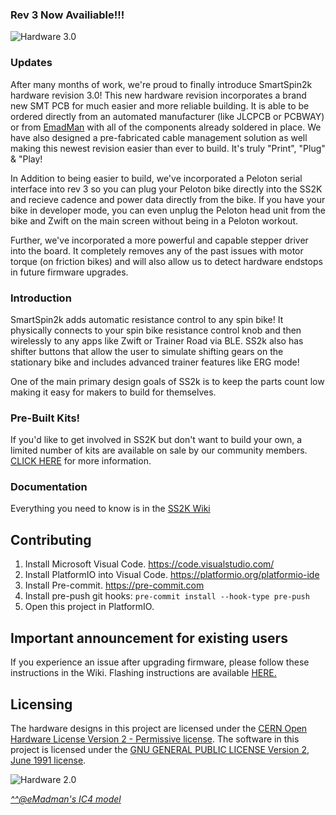 ### Rev 3 Now Availiable!!!
<img src="/Pictures/Version3.jpg" alt="Hardware 3.0"/> 

### Updates
After many months of work, we're proud to finally introduce SmartSpin2k hardware revision 3.0! This new hardware revision incorporates a brand new SMT PCB for much easier and more reliable building. It is able to be ordered directly from an automated manufacturer (like JLCPCB or PCBWAY) or from [EmadMan](https://www.etsy.com/shop/eMadmanMakes) with all of the components already soldered in place. We have also designed a pre-fabricated cable management solution as well making this newest revision easier than ever to build. It's truly "Print", "Plug" & "Play! 

In Addition to being easier to build, we've incorporated a Peloton serial interface into rev 3 so you can plug your Peloton bike directly into the SS2K and recieve cadence and power data directly from the bike. If you have your bike in developer mode, you can even unplug the Peloton head unit from the bike and Zwift on the main screen without being in a Peloton workout. 

Further, we've incorporated a more powerful and capable stepper driver into the board. It completely removes any of the past issues with motor torque (on friction bikes) and will also allow us to detect hardware endstops in future firmware upgrades.

### Introduction
SmartSpin2k adds automatic resistance control to any spin bike! It physically connects to your spin bike resistance control knob and then wirelessly to any apps like Zwift or Trainer Road via BLE. SS2k also has shifter buttons that allow the user to simulate shifting gears on the stationary bike and includes advanced trainer features like ERG mode! 

One of the main primary design goals of SS2k is to keep the parts count low making it easy for makers to build for themselves. 

### Pre-Built Kits!
If you'd like to get involved in SS2K but don't want to build your own, a limited number of kits are available on sale by our community members.  [CLICK HERE](https://github.com/doudar/SmartSpin2k/wiki/Prebuilt-Kits) for more information.

### Documentation
Everything you need to know is in the [SS2K Wiki](https://github.com/doudar/SmartSpin2k/wiki)

## Contributing
1. Install Microsoft Visual Code. https://code.visualstudio.com/
2. Install PlatformIO into Visual Code. https://platformio.org/platformio-ide
3. Install Pre-commit. https://pre-commit.com
4. Install pre-push git hooks: `pre-commit install --hook-type pre-push`
5. Open this project in PlatformIO.

## Important announcement for existing users
If you experience an issue after upgrading firmware, please follow these instructions in the Wiki. Flashing instructions are available [HERE.](https://github.com/doudar/SmartSpin2k/wiki/Loading-Software)

## Licensing
The hardware designs in this project are licensed under the [CERN Open Hardware License Version 2 - Permissive license](Hardware/LICENSE).
The software in this project is licensed under the [GNU GENERAL PUBLIC LICENSE Version 2, June 1991 license](LICENSE).

<img src="Pictures/Schwinn_IC4_MOD.png" alt="Hardware 2.0"/> 

[_^^@eMadman's IC4 model_](https://github.com/doudar/SmartSpin2k/tree/develop/Hardware/MODS/Case%20V2%20-%20Schwinn%20IC4%20Mod)
